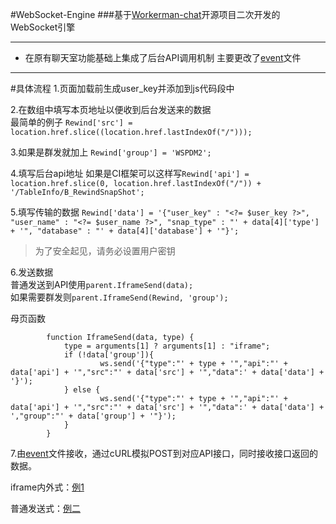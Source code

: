 #WebSocket-Engine
###基于[Workerman-chat](https://github.com/walkor/workerman-chat)开源项目二次开发的WebSocket引擎  
  

---

* 在原有聊天室功能基础上集成了后台API调用机制
主要更改了[event](https://github.com/SUTFutureCoder/WebSocket-Engine/blob/master/applications/Chat/Event.php)文件

---

#具体流程
1.页面加载前生成user_key并添加到js代码段中  

2.在数组中填写本页地址以便收到后台发送来的数据    
最简单的例子  `Rewind['src'] = location.href.slice((location.href.lastIndexOf("/")));  `  

3.如果是群发就加上  `Rewind['group'] = 'WSPDM2'; `  

4.填写后台api地址
如果是CI框架可以这样写`Rewind['api'] = location.href.slice(0, location.href.lastIndexOf("/")) + '/TableInfo/B_RewindSnapShot';`   

5.填写传输的数据
`Rewind['data'] = '{"user_key" : "<?= $user_key ?>", "user_name" : "<?= $user_name ?>", "snap_type" : "' + data[4]['type'] + '", "database" : "' + data[4]['database'] + '"}';`
> 为了安全起见，请务必设置用户密钥  

6.发送数据  
普通发送到API使用`parent.IframeSend(data);`  
如果需要群发则`parent.IframeSend(Rewind, 'group'); `

母页函数  

			function IframeSend(data, type) { 
				type = arguments[1] ? arguments[1] : "iframe";
				if (!data['group']){
						ws.send('{"type":"' + type + '","api":"' + data['api'] + '","src":"' + data['src'] + '","data":' + data['data'] + '}');
   			 	} else {        
       				 	ws.send('{"type":"' + type + '","api":"' + data['api'] + '","src":"' + data['src'] + '","data":' + data['data'] + ',"group":"' + data['group'] + '"}');
  			 	}
			}

7.由[event](https://github.com/SUTFutureCoder/WebSocket-Engine/blob/master/applications/Chat/Event.php)文件接收，通过cURL模拟POST到对应API接口，同时接收接口返回的数据。

iframe内外式：[例1](https://github.com/SUTFutureCoder/intelligence_server/tree/master/WSPDM2/application/views)

普通发送式：[例二](https://github.com/SUTFutureCoder/intelligence_server/tree/master/VirtualShell)




